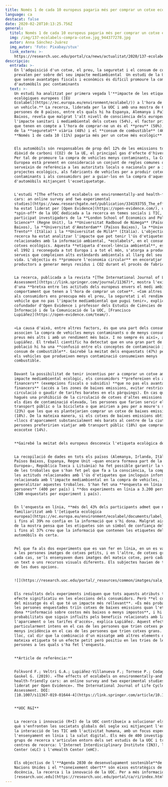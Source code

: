 ```yaml
---
title: Només 1 de cada 10 europeus pagaria més per comprar un cotxe ecològic
language: ca
destacat: false
date: 2020-02-28T10:13:25.756Z
general:
  titol: Només 1 de cada 10 europeus pagaria més per comprar un cotxe ecològic
  img: /img/137-ecolabels-compra-cotxe.jpg_944377278.jpg
  autor: Anna Sánchez-Juárez
  img_autor: 'Foto: Pixabay/stux'
  link_extern: >-
    https://research.uoc.edu/portal/ca/news/actualitat/2020/137-ecolabels-compra-cotxe.html
descripcio:
  entrada: >-
    En l'adquisició d'un cotxe, el preu, la seguretat i el consum de combustible
    prevalen per sobre del seu impacte mediambiental  Un estudi de la UOC apunta
    que sense avantatges fiscals i econòmics és difícil promoure la compra
    d'automòbils poc contaminants
  text: >-
    Un estudi ha analitzat per primera vegada l'**impacte de les etiquetes
    ecològiques europees ([EU
    Ecolabel](https://ec.europa.eu/environment/ecolabel/)) a l'hora de comprar
    un vehicle.** La recerca, liderada per la UOC i amb una mostra de 6.400
    persones de 8 països, entre els quals hi ha Espanya, Alemanya i Països
    Baixos, revela que malgrat l'alt nivell de consciència dels europeus envers
    l'impacte sanitari i mediambiental dels cotxes (54%), el factor principal
    que tenen en compte a l'hora de comprar-ne un és el **preu** (50%), seguit
    de la **seguretat** viària (48%) i el **consum de combustible** (46%).
    **Només 1 de cada 10 (11%) pagaria més per un cotxe més ecològic**..


    Els automòbils són responsables de prop del 12% de les emissions totals de
    diòxid de carboni (CO2) de la UE, el principal gas d'efecte d'hivernacle.
    Per tal de promoure la compra de vehicles menys contaminants, la Comissió
    Europea està prenent en consideració un conjunt de regles comunes que
    serveixin de referència a les autoritats locals o nacionals per a impulsar
    projectes ecològics, als fabricants de vehicles per a produir cotxes menys
    contaminants i als consumidors per a guiar-los en la compra d'aquest tipus
    d'automòbils mitjançant l'ecoetiquetatge.


    L'estudi *[The effects of ecolabels on environmentally-and health-friendly
    cars: an online survey and two experimental
    studies](https://www.researchgate.net/publication/334193755_The_effects_of_ecolabels_on_environmentally-and_health-friendly_cars_an_online_survey_and_two_experimental_studies)*
    ha estat liderat per [Open Evidence](https://open-evidence.com/), una
    *spin-off* de la UOC dedicada a la recerca en temes socials i TIC, i hi han
    participat investigadors de la **London School of Economics and Political
    Science** (Regne Unit), la **Universitat Radboud de Nimega** (Països
    Baixos), la **Universitat d'Amsterdam** (Països Baixos), la **Universitat de
    Trento** (Itàlia) i la **Universitat de Milà** (Itàlia). L'objectiu de la
    recerca ha estat analitzar l'impacte que pot tenir l'ús d'etiquetes
    relacionades amb la informació ambiental, *ecolabels*, en el consum de
    cotxes ecològics. Aquesta **etiqueta d'excel·lència ambiental**, establerta
    el 1992 i reconeguda a tot Europa i a tot el món, s'atorga a productes i
    serveis que compleixen alts estàndards ambientals al llarg del seu cicle de
    vida. L'objectiu és **promoure l'economia circular** en encoratjar els
    productors a generar menys residus i CO2 durant el procés de fabricació.


    La recerca, publicada a la revista *[The International Journal of Life Cycle
    Assessment](https://link.springer.com/journal/11367)*, mostra l'existència
    d'una **bretxa entre les actituds dels europeus envers el medi ambient i el
    comportament que tenen a l'hora de comprar un cotxe**. «Com altres vegades,
    als consumidors ens preocupa més el preu, la seguretat i el rendiment del
    vehicle que no pas l'impacte mediambiental que pugui tenir», explica el
    cofundador d'Open Evidence i professor dels Estudis de Ciències de la
    Informació i de la Comunicació de la UOC, [Francisco
    Lupiáñez](https://open-evidence.com/team/).


    «La causa d'això, entre altres factors, és que una part dels consumidors
    associen la compra de vehicles menys contaminants o de menys consum amb
    preus més alts i amb un rendiment més baix. I no sempre és així», afegeix
    Lupiáñez. El treball científic ha detectat que en una gran part de la
    població hi ha una **confusió entre els conceptes de contaminació i de
    consum de combustible**. Gairebé la meitat dels enquestats (47%) pensa que
    els vehicles que produeixen menys contaminació consumeixen menys
    combustible.


    Davant la possibilitat de tenir incentius per a comprar un cotxe amb menys
    impacte mediambiental ecològic, els consumidors **prefereixen els avantatges
    financers** (exempcions fiscals o subsidis) **que no pas els avantatges no
    financers** (accés a les zones de baixes emissions, evitar restriccions de
    circulació o gaudir de tarifes barates en els pàrquings). En cas que hi
    hagués una prohibició de la circulació de cotxes d'altes emissions durant
    els dies de contaminació elevada, les persones que farien servir el
    transport públic o la bicicleta o que anirien a peu per a moure's serien més
    (23%) que les que es plantejarien comprar un cotxe de baixes emissions
    (18%). De la mateixa manera, si els cotxes de baixes emissions obtinguessin
    «llocs d'aparcament substancialment més barats al centre de la ciutat», més
    persones preferirien viatjar amb transport públic (18%) que comprar un
    ecocotxe (14%).


    **Gairebé la meitat dels europeus desconeix l'etiqueta ecològica de la UE**


    La recopilació de dades en tots els països (Alemanya, Irlanda, Itàlia,
    Països Baixos, Espanya, Regne Unit —quan encara formava part de la Unió
    Europea—, República Txeca i Lituània) ha fet possible garantir la validesa
    de les troballes que s'han fet pel que fa a la consciència, la comprensió i
    les actituds relacionades amb l'ús d'etiquetes que incloguin informació
    relacionada amb l'impacte mediambiental en la compra de vehicles, i poder
    generalitzar aquestes troballes. S'han fet una **enquesta en línia a 3.200
    persones** (400 per país) i **dos experiments en línia a 3.200 persones**
    (200 enquestats per experiment i país).


    En l'enquesta en línia, **més del 43% dels participants admet que no està
    familiaritzat amb l'[etiqueta ecològica
    europea](https://ec.europa.eu/environment/ecolabel/documents/label_you_can_trust.pdf)**
    i fins al 39% no confia en la informació que s'hi dona. Malgrat això, el 38%
    de la mostra pensa que les etiquetes són un símbol de confiança del producte
    i fins al 37% creu que la informació que contenen les etiquetes dels
    automòbils és certa.


    Pel que fa als dos experiments que es van fer en línia, en un es van mostrar
    a les persones imatges de cotxes petits, i en l'altre, de cotxes grans. En
    cada cas, se'ls ensenyaven dues imatges del mateix cotxe, però cadascuna amb
    un text o uns recursos visuals diferents. Els subjectes havien de triar una
    de les dues opcions.


    ![](https://research.uoc.edu/portal/_resources/common/imatges/sala_de_premsa/noticies/2020/137-ecolabels-compra-cotxe-imatge.png)


    Els resultats dels experiments indiquen que tots aquests atributs tenen un
    efecte significatiu en les eleccions dels consumidors. Però **el contingut
    del missatge és el que té un impacte més rellevant**. «És més probable que
    les persones enquestades triïn cotxes de baixes emissions quan l'etiqueta
    dona **informació sobre costos més baixos o menys impostos**, i hi ha menys
    probabilitats que siguin influïts pels beneficis relacionats amb la salut,
    l'aparcament o les tarifes d'accés», explica Lupiáñez. Aquest efecte és
    particularment intens en el cas de les persones que trien cotxes petits i té
    menys incidència en el cas de les persones que trien cotxes grans. En darrer
    lloc, cal dir que la combinació d'un missatge amb altres elements dins de la
    mateixa etiqueta té un efecte petit però positiu en les tries de les
    persones a les quals s'ha fet l'enquesta.


    **Article de referència:**


    Folkvord F.; Veltri G.A.; Lupiáñez-Villanueva F.; Tornese P.; Codagnone C.;
    Gaskel G. (2019). «The effects of ecolabels on environmentally-and
    health-friendly cars: an online survey and two experimental studies ha estat
    liderat per Open Evidence». The International Journal of Life Cycle
    Assessment. DOI:
    [10.1007/s11367-019-01644-4](https://link.springer.com/article/10.1007%2Fs11367-019-01644-4)


    **UOC R&I**


    La recerca i innovació (R+I) de la UOC contribueix a solucionar els reptes a
    què s'enfronten les societats globals del segle xxi mitjançant l'estudi de
    la interacció de les TIC amb l'activitat humana, amb un focus específic en
    l'ensenyament en línia i la salut digital. Els més de 400 investigadors i 47
    grups de recerca s'articulen entorn dels set estudis de la UOC i tres
    centres de recerca: l'Internet Interdisciplinary Institute (IN3), l'eLearn
    Center (eLC) i l'eHealth Center (eHC).


    Els objectius de l'**Agenda 2030 de desenvolupament sostenible**de les
    Nacions Unides i el **coneixement obert** són eixos estratègics de la
    docència, la recerca i la innovació de la UOC. Per a més informació:
    [research.uoc.edu](https://research.uoc.edu/portal/ca/ri/index.html).
---
```

